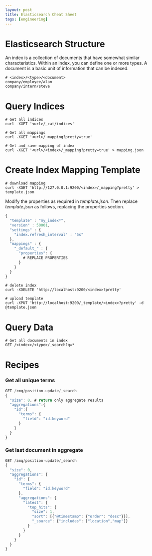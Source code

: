 ```yaml
---
layout: post
title: Elasticsearch Cheat Sheet
tags: [engineering]
---
```


# Elasticsearch Structure

An index is a collection of documents that have somewhat similar characteristics. Within an index, you can define one or more types. A document is a basic unit of information that can be indexed.

```shell
# <index>/<type>/<document>
company/employee/alan
company/intern/steve
```

# Query Indices

```shell
# Get all indices
curl -XGET '<url>/_cat/indices'

# Get all mappings
curl -XGET '<url>/_mapping?pretty=true'

# Get and save mapping of index
curl -XGET '<url>/<index>/_mapping?pretty=true' > mapping.json
```

# Create Index Mapping Template


```shell
# download mapping
curl -XGET 'http://127.0.0.1:9200/<index>/_mapping?pretty' > template.json
```

Modify the properties as required in *template.json*. Then replace *template.json* as follows, replacing the properties section.

```javascript
{
  "template" : "my_index*",
  "version" : 50001,
  "settings" : {
    "index.refresh_interval" : "5s"
  },
  "mappings" : {
    "_default_" : {
      "properties": {
        # REPLACE PROPERTIES
      }
    }
  }
}
```

```shell
# delete index
curl -XDELETE 'http://localhost:9200/<index>?pretty'

# upload template
curl -XPUT 'http://localhost:9200/_template/<index>?pretty' -d @template.json
```

# Query Data

```shell
# Get all documents in index
GET /<index>/<type>/_search?q=*

```

# Recipes

### Get all unique terms

```javascript
GET /zmq/position-update/_search
{
  "size": 0, # return only aggregate results
  "aggregations":{
    "id":{
      "terms": {
        "field": "id.keyword"
      }
    }
  }
}
```

### Get last document in aggregate

```javascript
GET /zmq/position-update/_search
{
  "size": 0,
  "aggregations": {
    "id": {
      "terms": {
        "field": "id.keyword"
      },
      "aggregations": {
        "latest": {
          "top_hits": {
            "size": 1,
            "sort": [{"@timestamp": {"order": "desc"}}],
            "_source": {"includes": ["location","map"]}
          }
        }
      }
    }
  }
}
```